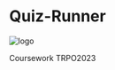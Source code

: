 # Quiz-Runner
![logo](https://user-images.githubusercontent.com/51574691/232238548-55648762-d12a-4cc4-9154-35fa63364c25.jpg)


Сoursework TRPO2023
